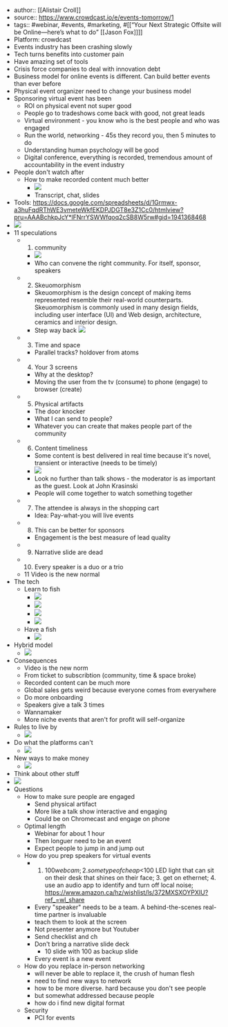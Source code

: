 - author:: [[Alistair Croll]]
- source:: https://www.crowdcast.io/e/events-tomorrow/1
- tags:: #webinar, #events, #marketing, #[[“Your Next Strategic Offsite will be Online—here’s what to do” [[Jason Fox]]]]
- Platform: crowdcast
- Events industry has been crashing slowly
- Tech turns benefits into customer pain
- Have amazing set of tools
- Crisis force companies to deal with innovation debt
- Business model for online events is different. Can build better events than ever before
- Physical event organizer need to change your business model
- Sponsoring virtual event has been 
    - ROI on physical event not super good
    - People go to tradeshows come back with good, not great leads
    - Virtual environment - you know who is the best people and who was engaged
    - Run the world, networking - 45s they record you, then 5 minutes to do
    - Understanding human psychology will be good
    - Digital conference, everything is recorded, tremendous amount of accountability in the event industry
- People don't watch after
    - How to make recorded content much better
        - ![](https://firebasestorage.googleapis.com/v0/b/firescript-577a2.appspot.com/o/imgs%2Fapp%2FAB2%2FnOPSBeOvgO.png?alt=media&token=b9013c80-60fb-4d76-8045-207d745d2a53)
        - Transcript, chat, slides
- Tools: https://docs.google.com/spreadsheets/d/1Grmwx-a3huFqdRThWE3vmeteWkfEKDPJDGT8e3Z1Cc0/htmlview?pru=AAABchkpJcY*lFNrrYSWWfqoq2cSB8W5rw#gid=1941368468
- ![](https://firebasestorage.googleapis.com/v0/b/firescript-577a2.appspot.com/o/imgs%2Fapp%2FAB2%2Fj5JvzasdAh.png?alt=media&token=efcdd6ba-3b0d-4fc5-a13a-0ff23a2dc23a)
- 11 speculations
    - 1.  community
        - ![](https://firebasestorage.googleapis.com/v0/b/firescript-577a2.appspot.com/o/imgs%2Fapp%2FAB2%2FrH9sheDKp4.png?alt=media&token=68b0617c-c002-472b-b118-36dee607298a)
        - Who can convene the right community. For itself, sponsor, speakers
    - 2. Skeuomorphism
        - Skeuomorphism is the design concept of making items represented resemble their real-world counterparts. Skeuomorphism is commonly used in many design fields, including user interface (UI) and Web design, architecture, ceramics and interior design.
        - Step way back ![](https://firebasestorage.googleapis.com/v0/b/firescript-577a2.appspot.com/o/imgs%2Fapp%2FAB2%2FtWydmGI1jM.png?alt=media&token=4ebb3c40-4f74-43a0-84c7-c2430b501b08)
    - 3. Time and space
        - Parallel tracks? holdover from atoms 
    - 4. Your 3 screens
        - Why at the desktop?
        - Moving the user from the tv (consume) to phone (engage) to browser (create)
    - 5. Physical artifacts
        - The door knocker
        - What I can send to people?
        - Whatever you can create that makes people part of the community
    - 6. Content timeliness
        - Some content is best delivered in real time because it's novel, transient or interactive (needs to be timely)
        - ![](https://firebasestorage.googleapis.com/v0/b/firescript-577a2.appspot.com/o/imgs%2Fapp%2FAB2%2FMkXMzKLaez.png?alt=media&token=02f083e1-4aee-42c5-bd49-0657c61701a6)
        - Look no further than talk shows - the moderator is as important as the guest. Look at John Krasinski
        - People will come together to watch something together
    - 7. The attendee is always in the shopping cart
        - Idea: Pay-what-you will live events
    - 8. This can be better for sponsors
        - Engagement is the best measure of lead quality
    - 9. Narrative slide are dead
    - 10. Every speaker is a duo or a trio
    - 11 Video is the new normal
- The tech
    - Learn to fish
        - ![](https://firebasestorage.googleapis.com/v0/b/firescript-577a2.appspot.com/o/imgs%2Fapp%2FAB2%2Fb4N0a4a85z.png?alt=media&token=62043c63-e09e-4fa1-b1cd-120f8efee225)
        - ![](https://firebasestorage.googleapis.com/v0/b/firescript-577a2.appspot.com/o/imgs%2Fapp%2FAB2%2FeWne6nStk_.png?alt=media&token=716e2661-1397-4582-a255-7d4c3f55459a)
        - ![](https://firebasestorage.googleapis.com/v0/b/firescript-577a2.appspot.com/o/imgs%2Fapp%2FAB2%2FvKfyse2Hqk.png?alt=media&token=15e3d64e-bc38-45ee-8c76-e8e93b5539e1)
        - ![](https://firebasestorage.googleapis.com/v0/b/firescript-577a2.appspot.com/o/imgs%2Fapp%2FAB2%2FMw9AS14Oac.png?alt=media&token=fc0195d5-8a1e-46cc-822b-3129789e69f9)
    - Have a fish
        - ![](https://firebasestorage.googleapis.com/v0/b/firescript-577a2.appspot.com/o/imgs%2Fapp%2FAB2%2FcwQ-3MInCg.png?alt=media&token=9ffdf7c3-ebcb-4690-b638-f582f3a2f480)
- Hybrid model
    - ![](https://firebasestorage.googleapis.com/v0/b/firescript-577a2.appspot.com/o/imgs%2Fapp%2FAB2%2FTqrhllvjzL.png?alt=media&token=5c2c80c2-c9f3-4903-89cc-de002de462c1)
- Consequences
    - Video is the new norm
    - From ticket to subscribtion (community, time & space broke)
    - Recorded content can be much more
    - Global sales gets weird because everyone comes from everywhere
    - Do more onboarding
    - Speakers give a talk 3 times
    - Wannamaker 
    - More niche events that aren't for profit will self-organize
- Rules to live by
    - ![](https://firebasestorage.googleapis.com/v0/b/firescript-577a2.appspot.com/o/imgs%2Fapp%2FAB2%2F_KpTqGjyxf.png?alt=media&token=7a349cd9-1e0b-4e99-832a-231055794414)
- Do what the platforms can't
    - ![](https://firebasestorage.googleapis.com/v0/b/firescript-577a2.appspot.com/o/imgs%2Fapp%2FAB2%2FPr6N_l4UQP.png?alt=media&token=684fe05d-9beb-4c47-b917-2186f1ca6884)
- New ways to make money
    - ![](https://firebasestorage.googleapis.com/v0/b/firescript-577a2.appspot.com/o/imgs%2Fapp%2FAB2%2Fb-wZvW1OT_.png?alt=media&token=bfcab4bf-6f71-44cb-a37f-b04514ee3b92)
- Think about other stuff
- ![](https://firebasestorage.googleapis.com/v0/b/firescript-577a2.appspot.com/o/imgs%2Fapp%2FAB2%2F9QmSNLpvN6.png?alt=media&token=cb7c165e-7e17-4e58-b5a8-6529c281c2c0)
- Questions
    - How to make sure people are engaged
        - Send physical artifact
        - More like a talk show interactive and engaging
        - Could be on Chromecast and engage on phone
    - Optimal length
        - Webinar for about 1 hour
        - Then longuer need to be an event
        - Expect people to jump in and jump out
    - How do you prep speakers for virtual events
        - 1. $100 webcam; 2. some type of cheap <$100 LED light that can sit on their desk that shines on their face; 3. get on ethernet; 4. use an audio app to identify and turn off local noise; https://www.amazon.ca/hz/wishlist/ls/372MXSXOYPXIU?ref_=wl_share
        - Every "speaker" needs to be a team. A behind-the-scenes real-time partner is invaluable
        - teach them to look at the screen
        - Not presenter anymore but Youtuber
        - Send checklist and ch
        - Don't bring a narrative slide deck
            - 10 slide with 100 as backup slide
        - Every event is a new event
    - How do you replace in-person networking
        - will never be able to replace it, the crush of human flesh
        - need to find new ways to network
        - how to be more diverse. hard because you don't see people
        - but somewhat addressed because people
        - how do i find new digital format
    - Security
        - PCI for events
